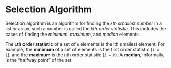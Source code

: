 # Selection Algorithm
Selection algorithm is an algorithm for finding the _`k`th smallest number_ in a list or array; such a number is called the _`k`th order statistic_. This includes the cases of finding the _minimum_, _maximum_, and _median_ elements.

The __`i`th order statistic__ of a set of `n` elements is the ith smallest element. For example, the __minimum__ of a set of elements is the first order statistic (`i = 1`), and the __maximum__ is the nth order statistic (`i = n`). A __median__, informally, is the “halfway point” of the set.